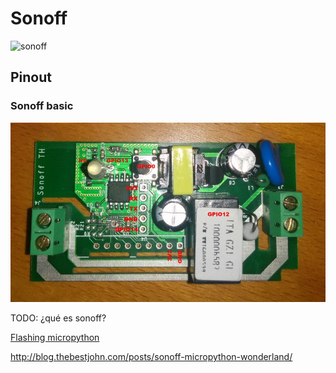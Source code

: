 # Sonoff

![sonoff](https://miro.medium.com/max/3264/1*6wqaXGLsAK2RfuFTe7EcdQ.jpeg)

## Pinout

### Sonoff basic

![](./images/sonoff_basic_pinout.jpg)

TODO: ¿qué es sonoff?

[Flashing micropython](https://medium.com/cloud4rpi/getting-micropython-on-a-sonoff-smart-switch-1df6c071720a)

http://blog.thebestjohn.com/posts/sonoff-micropython-wonderland/
